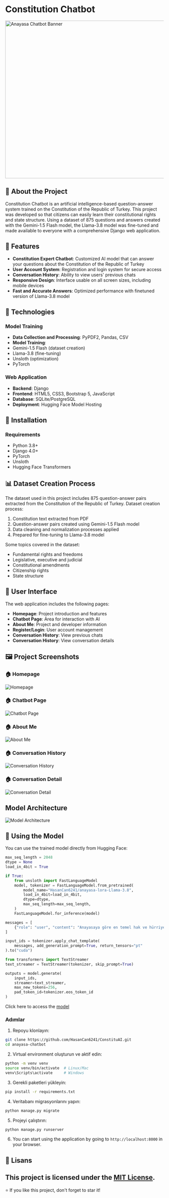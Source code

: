 # Constitution Chatbot

<img src="project-images/anayasa_chatbot.png" alt="Anayasa Chatbot Banner" width="850" height="500">  <!-- Add an image relevant to your project -->

## 📑 About the Project

Constitution Chatbot is an artificial intelligence-based question-answer system trained on the Constitution of the Republic of Turkey. This project was developed so that citizens can easily learn their constitutional rights and state structure. Using a dataset of 875 questions and answers created with the Gemini-1.5 Flash model, the Llama-3.8 model was fine-tuned and made available to everyone with a comprehensive Django web application.

## 🌟 Features

- **Constitution Expert Chatbot**: Customized AI model that can answer your questions about the Constitution of the Republic of Turkey
- **User Account System**: Registration and login system for secure access
- **Conversation History**: Ability to view users' previous chats
- **Responsive Design**: Interface usable on all screen sizes, including mobile devices
- **Fast and Accurate Answers**: Optimized performance with finetuned version of Llama-3.8 model


## 🔧 Technologies

### Model Training
- **Data Collection and Processing**: PyPDF2, Pandas, CSV
- **Model Training**:
- Gemini-1.5 Flash (dataset creation)
- Llama-3.8 (fine-tuning)
- Unsloth (optimization)
- PyTorch

### Web Application
- **Backend**: Django
- **Frontend**: HTML5, CSS3, Bootstrap 5, JavaScript
- **Database**: SQLite/PostgreSQL
- **Deployment**: Hugging Face Model Hosting

## 🚀 Installation

### Requirements
- Python 3.8+
- Django 4.0+
- PyTorch
- Unsloth
- Hugging Face Transformers

## 📊 Dataset Creation Process

The dataset used in this project includes 875 question-answer pairs extracted from the Constitution of the Republic of Turkey. Dataset creation process:

1. Constitution text extracted from PDF
2. Question-answer pairs created using Gemini-1.5 Flash model
3. Data cleaning and normalization processes applied
4. Prepared for fine-tuning to Llama-3.8 model

Some topics covered in the dataset:
- Fundamental rights and freedoms
- Legislative, executive and judicial
- Constitutional amendments
- Citizenship rights
- State structure

## 👥 User Interface

The web application includes the following pages:
- **Homepage**: Project introduction and features
- **Chatbot Page**: Area for interaction with AI
- **About Me**: Project and developer information
- **Register/Login**: User account management
- **Conversation History**: View previous chats
- **Conversation History**: View conversation details

## 🖼️ Project Screenshots

### 🏠 Homepage
![Homepage](project-images/home.png)

### 🏠 Chatbot Page
![Chatbot Page](project-images/chatbot.png)

### 🏠 About Me
![About Me](project-images/about.png)

### 🏠 Conversation History
![Conversation History](project-images/chat-history.png)

### 🏠 Conversation Detail
![Conversation Detail](project-images/chat-detail.png)

## Model Architecture

![Model Architecture](project-images/model-architecture.png)

## 🤖 Using the Model

You can use the trained model directly from Hugging Face:

```python
max_seq_length = 2048
dtype = None
load_in_4bit = True

if True:
    from unsloth import FastLanguageModel
    model, tokenizer = FastLanguageModel.from_pretrained(
        model_name="HasanCan6241/anayasa-lora-Llama-3.8",
        load_in_4bit=load_in_4bit,
        dtype=dtype,
        max_seq_length=max_seq_length,
    )
    FastLanguageModel.for_inference(model)

messages = [
    {"role": "user", "content": "Anayasaya göre en temel hak ve hürriyetlerim nelerdir?"}
]

input_ids = tokenizer.apply_chat_template(
    messages, add_generation_prompt=True, return_tensors="pt"
).to("cuda")

from transformers import TextStreamer
text_streamer = TextStreamer(tokenizer, skip_prompt=True)

outputs = model.generate(
    input_ids,
    streamer=text_streamer,
    max_new_tokens=256,
    pad_token_id=tokenizer.eos_token_id
)
```
Click here to access the [model](https://huggingface.co/HasanCan6241/anayasa-lora-Llama-3.8)

### Adımlar

1. Repoyu klonlayın:
```bash
git clone https://github.com/HasanCan6241/ConstituAI.git
cd anayasa-chatbot
```

2. Virtual environment oluşturun ve aktif edin:
```bash
python -m venv venv
source venv/bin/activate  # Linux/Mac
venv\Scripts\activate     # Windows
```

3. Gerekli paketleri yükleyin:
```bash
pip install -r requirements.txt
```

4. Veritabanı migrasyonlarını yapın:
```bash
python manage.py migrate
```

5. Projeyi çalıştırın:
```bash
python manage.py runserver
```

6. You can start using the application by going to `http://localhost:8000` in your browser.

## 📝 Lisans

This project is licensed under the [MIT License](LICENSE).
---

⭐ If you like this project, don't forget to star it!
